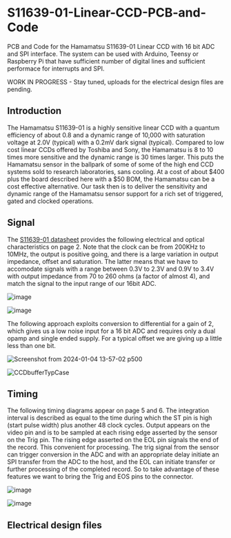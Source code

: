 # S11639-01-Linear-CCD-PCB-and-Code
PCB and Code for the Hamamatsu S11639-01 Linear CCD with 16 bit ADC and SPI interface.  The system can be used with Arduino, Teensy or Raspberry Pi that have sufficient number of digital lines and sufficient performace for interrupts and SPI.

WORK IN PROGRESS - Stay tuned, uploads for the electrical design files are pending.

## Introduction
The Hamamatsu S11639-01 is a highly sensitive linear CCD with a quantum efficiency of about 0.8 and a dynamic range of 10,000 with saturation voltage at 2.0V (typical) with a 0.2mV dark signal (typical).  Compared to low cost linear CCDs offered by Toshiba and Sony, the Hamamatsu is 8 to 10 times more sensitive and the dynamic range is 30 times larger.  This puts the Hamamatsu sensor in the ballpark of some of some of the high end CCD systems sold to research laboratories, sans cooling.  At a cost of about $400 plus the board described here with a $50 BOM, the Hamamatsu can be a cost effective alternative.  Our task then is to deliver the sensitivity and dynamic range of the Hamamatsu sensor support for a rich set of triggered, gated and clocked operations.

## Signal
The [S11639-01 datasheet](https://www.hamamatsu.com/content/dam/hamamatsu-photonics/sites/documents/99_SALES_LIBRARY/ssd/s11639-01_kmpd1163e.pdf) provides the following electrical and optical characteristics on page 2.  Note that the clock can be from 200KHz to 10MHz, the output is positive going, and there is a large variation in output impedance, offset and saturation.   The latter means that we have to accomodate signals with a range between 0.3V to 2.3V and 0.9V to 3.4V with output impedance from 70 to 260 ohms (a factor of almost 4), and match the signal to the input range of our 16bit ADC.

![image](https://github.com/drmcnelson/S11639-01-Linear-CCD-PCB-and-Code/assets/38619857/998c54a0-a48c-4cc0-90cc-10f83ad4ebfb)

![image](https://github.com/drmcnelson/S11639-01-Linear-CCD-PCB-and-Code/assets/38619857/2956b1a0-4789-4691-9a65-d3e1a5f0222f)

The following approach exploits conversion to differential for a gain of 2, which gives us a low noise input for a 16 bit ADC and requires only a dual opamp and single ended supply.  For a typical offset we are giving up a little less than one bit.

![Screenshot from 2024-01-04 13-57-02 p500](https://github.com/drmcnelson/S11639-01-Linear-CCD-PCB-and-Code/assets/38619857/e99c93ef-fd4c-4e27-9c6f-1f5811697b57)

![CCDbufferTypCase](https://github.com/drmcnelson/S11639-01-Linear-CCD-PCB-and-Code/assets/38619857/d2938130-6e73-46d5-802d-ec7fc1c31b6b)

## Timing
The following timing diagrams appear on page 5 and 6. The integration interval is described as equal to the time during which the ST pin is high (start pulse width) plus another 48 clock cycles.  Output appears on the video pin and is to be sampled at each rising edge asserted by the sensor on the Trig pin.  The rising edge asserted on the EOL pin signals the end of the record.  This convenient for processing. The trig signal from the sensor can trigger conversion in the ADC and with an appropriate delay initiate an SPI transfer from the ADC to the host, and the EOL can initiate transfer or further processing of the completed record.  So to take advantage of these features we want to bring the Trig and EOS pins to the connector.

![image](https://github.com/drmcnelson/S11639-01-Linear-CCD-PCB-and-Code/assets/38619857/309ec305-8dee-475f-9f3f-8bd6a03be575)

![image](https://github.com/drmcnelson/S11639-01-Linear-CCD-PCB-and-Code/assets/38619857/2908a0fc-5c88-4da0-84a4-8e4f050bc7ad)

## Electrical design files


